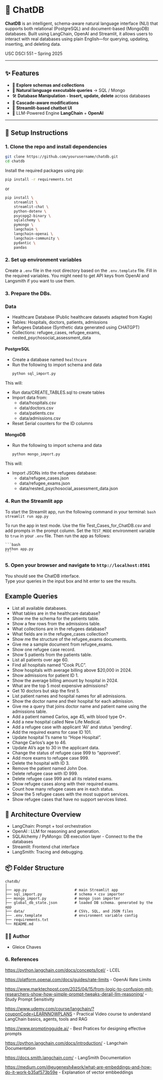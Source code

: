 # 🔺 ChatDB

**ChatDB**  is an intelligent, schema-aware natural language interface (NLI) that supports both relational (PostgreSQL) and document-based (MongoDB) databases. Built using LangChain, OpenAI and Streamlit, it allows users to interact with real databases using plain English—for querying, updating, inserting, and deleting data.

USC DSCI 551 – Spring 2025

---

## ✨ Features

- 🔎 **Explore schemas and collections**
- 🤖 **Natural language executable queries** → SQL / Mongo
- 🛠️ **Database Manipulation - Insert, update, delete** across databases
- 🔄 **Cascade-aware modifications**
- 💬 **Streamlit-based chatbot UI**
- 🧠 LLM-Powered Engine **LangChain** + **OpenAI** 

---

## 🚀 Setup Instructions

### 1. Clone the repo and install dependencies

```bash
git clone https://github.com/yourusername/chatdb.git
cd chatdb
```

Install the required packages using pip:

```bash
pip install -r requirements.txt
```
or 
```bash
pip install \
    streamlit \
    streamlit-chat \
    python-dotenv \
    psycopg2-binary \
    sqlalchemy \
    pymongo \
    langchain \
    langchain-openai \
    langchain-community \
    pydantic \
    pandas
```

### 2. Set up environment variables

Create a `.env` file in the root directory based on the `.env.template` file. Fill in the required variables. 
You might need to get API keys from OpenAI and Langsmith if you want to use them.

### 3. Prepare the DBs. 

### Data 
- Healthcare Database (Public healthcare datasets adapted from Kagle)
- Tables: Hospitals, doctors, patients, admissions
- Refugees Database (Synthetic data generated using CHATGPT)
- Collections: refugee_cases, refugee_exams, nested_psychosocial_assessment_data


#### **PostgreSQL**
- Create a database named `healthcare`
- Run the following to import schema and data
    ```bash
    python sql_import.py
    ```

This will:
- Run data/CREATE_TABLES.sql to create tables
- Import data from:
  - data/hospitals.csv
  - data/doctors.csv
  - data/patients.csv
  - data/admissions.csv
- Reset Serial counters for the ID columns

#### **MongoDB**
- Run the following to import schema and data
    ```bash
    python mongo_import.py
    ```
This will:
- Import JSONs into the refugees database:
  - data/refugee_cases.json
  - data/refugee_exams.json
  - data/nested_psychosocial_assessment_data.json

### 4. Run the Streamlit app
To start the Streamlit app, run the following command in your terminal:
    ```bash
    streamlit run app.py
    ```

To run the app in test mode. Use the file Test_Cases_for_ChatDB.csv and add prompts in the prompt column. Set the `TEST_MODE` environment variable to `true` in your `.env` file. Then run the app as follows:

    ```bash
    python app.py
    ```

### 5. Open your browser and navigate to `http://localhost:8501`
You should see the ChatDB interface.    
Type your queries in the input box and hit enter to see the results.

## Example Queries
- List all available databases.
- What tables are in the healthcare database?
- Show me the schema for the patients table.
- Show a few rows from the admissions table.
- What collections are in the refugees database?
- What fields are in the refugee_cases collection?
- Show me the structure of the refugee_exams documents.
- Give me a sample document from refugee_exams.
- Show one refugee case record.
- Show 5 patients from the patients table.
- List all patients over age 60.
- Find all hospitals named “Cook PLC”.
- Show hospitals with average billing above $20,000 in 2024.
- Show admissions for patient ID 1.
- Show the average billing amount by hospital in 2024.
- What are the top 5 most expensive admissions?
- Get 10 doctors but skip the first 5.
- List patient names and hospital names for all admissions.
- Show the doctor name and their hospital for each admission.
- Give me a query that joins doctor name and patient name using the admissions table.
- Add a patient named Carlos, age 45, with blood type O+.
- Add a new hospital called New Life Medical.
- Add a refugee case with applicant 'Ali' and status 'pending'.
- Add the required exams for case ID 101.
- Update hospital 1’s name to “Hope Hospital”.
- Change Carlos’s age to 46.
- Update Ali’s age to 30 in the applicant data.
- Change the status of refugee case 999 to “approved”.
- Add more exams to refugee case 999.
- Delete the hospital with ID 3.
- Remove the patient named John Doe.
- Delete refugee case with ID 999.
- Delete refugee case 999 and all its related exams.
- Show refugee cases along with their required exams.
- Count how many refugee cases are in each status.
- Show the 5 refugee cases with the most support services.
- Show refugee cases that have no support services listed.

## 🧠 Architecture Overview
- LangChain: Prompt + tool orchestration
- OpenAI : LLM for reasoning and generation. 
- SQLAlchemy / PyMongo: DB execution layer - Connect to the the databases
- Streamlit: Frontend chat interface
- LangSmith: Tracing and debugging. 

## 📦 Folder Structure
```
chatdb/
│
├── app.py                      # main Streamlit app
├── sql_import.py               # schema + csv importer
├── mongo_import.py             # mongo json importer
├── global_db_state.json        # loaded DB schema. generated by the app
├── data/                       # CSVs, SQL, and JSON files
├── .env.template               # environment variable config
├── requirements.txt
└── README.md
```

### 👩‍💻 Author
- Gleice Chaves

### 6. References 

https://python.langchain.com/docs/concepts/lcel/ - LCEL

https://platform.openai.com/docs/guides/rate-limits - OpenAi Rate Limits

https://www.marktechpost.com/2025/04/15/from-logic-to-confusion-mit-researchers-show-how-simple-prompt-tweaks-derail-llm-reasoning/ - Study Prompt Sensitivity 

https://www.udemy.com/course/langchain/?couponCode=LEARNNOWPLANS - Practical Video course to understand LangChain basics, agents, tools and RAG

https://www.promptingguide.ai/ - Best Pratices for designing effective prompts 

https://python.langchain.com/docs/introduction/ - Langchain Documentation

https://docs.smith.langchain.com/ - LangSmith Documentation

https://medium.com/@eugenesh4work/what-are-embeddings-and-how-do-it-work-b35af573b59e - Explanation of vector embbeddings 


